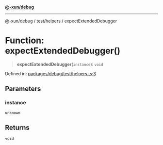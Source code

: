 [**@-xun/debug**](../../../README.md)

***

[@-xun/debug](../../../README.md) / [test/helpers](../README.md) / expectExtendedDebugger

# Function: expectExtendedDebugger()

> **expectExtendedDebugger**(`instance`): `void`

Defined in: [packages/debug/test/helpers.ts:3](https://github.com/Xunnamius/rejoinder/blob/3408de1428d053296c3b4a0594d1b1a937d57757/packages/debug/test/helpers.ts#L3)

## Parameters

### instance

`unknown`

## Returns

`void`
